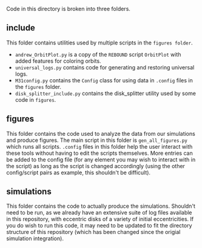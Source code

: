 Code in this directory is broken into three folders.
## include
This folder contains utilities used by multiple scripts in the `figures folder`.
* `andrew_OrbitPlot.py` is a copy of the `REBOUND` script `OrbitPlot` with added features for coloring orbits.
* `universal_logs.py` contains code for generating and restoring universal logs.
* `M31config.py` contains the `Config` class for using data in `.config` files in the `figures` folder.
* `disk_splitter_include.py` contains the disk_splitter utility used by some code in `figures`.

## figures
This folder contains the code used to analyze the data from our simulations and produce figures. The main script in this folder is `gen_all_figures.py` which runs all scripts. `.config` files in this folder help the user interact with these tools without having to edit the scripts themselves. More entries can be added to the config file (for any element you may wish to interact with in the script) as long as the script is changed accordingly (using the other config/script pairs as example, this shouldn't be difficult).

## simulations
This folder contains the code to actually produce the simulations. Shouldn't need to be run, as we already have an extensive suite of log files available in this repository, with eccentric disks of a variety of initial eccentricities. If you do wish to run this code, it may need to be updated to fit the directory structure of this repository (which has been changed since the origial simulation integration).
